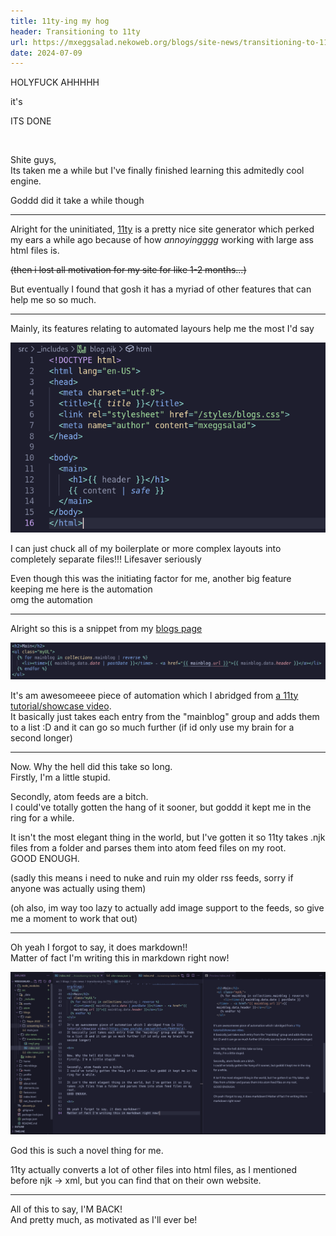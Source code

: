 ```yaml
---
title: 11ty-ing my hog
header: Transitioning to 11ty
url: https://mxeggsalad.nekoweb.org/blogs/site-news/transitioning-to-11ty
date: 2024-07-09
---
```

HOLYFUCK AHHHHH

it's  

ITS DONE

<br>

Shite guys,  
Its taken me a while but I've finally finished learning this admitedly cool engine.

Goddd did it take a while though

<hr>

Alright for the uninitiated, [11ty](https://11ty.dev) is a pretty nice site generator which perked my ears a while ago because of how *annoyingggg* working with large ass html files is.

~~(then i lost all motivation for my site for like 1-2 months...)~~

But eventually I found that gosh it has a myriad of other features that can help me so so much.

<hr>

Mainly, its features relating to automated layours help me the most I'd say

<img src="img1.png" alt="screenshot of html code outlining basic boilerplate functions, with some of their contents replaced with double curly braced ( {} ) variables">

I can just chuck all of my boilerplate or more complex layouts into completely separate files!!! Lifesaver seriously

Even though this was the initiating factor for me, another big feature keeping me here is the automation  
omg the automation

<hr>

Alright so this is a snippet from my [blogs page](https://mxeggsalad.nekoweb.org/blogs) 

<img src="img2.png" alt="im so sorry, id add this to the alt text but 11ty keeps FUCKING interpreting it. and idk how to fix that sorry blind people. uhh, its just this cool little script function and does as described bellow">

It's am awesomeeee piece of automation which I abridged from [a 11ty tutorial/showcase video](https://www.youtube.com/watch?v=kzf9A9tkkl4).  
It basically just takes each entry from the "mainblog" group and adds them to a list :D and it can go so much further (if id only use my brain for a second longer)

<hr>

Now. Why the hell did this take so long.  
Firstly, I'm a little stupid.

Secondly, atom feeds are a bitch.  
I could've totally gotten the hang of it sooner, but goddd it kept me in the ring for a while.

It isn't the most elegant thing in the world, but I've gotten it so 11ty takes .njk files from a folder and parses them into atom feed files on my root.   
GOOD ENOUGH.

(sadly this means i need to nuke and ruin my older rss feeds, sorry if anyone was actually using them)

(oh also, im way too lazy to actually add image support to the feeds, so give me a moment to work that out)

<hr>

Oh yeah I forgot to say, it does markdown!!  
Matter of fact I'm writing this in markdown right now!

<img src="./img3.png" alt="Screenshot of code editer, showing me writing this document that you are currently reading, in markdown">

God this is such a novel thing for me.

11ty actually converts a lot of other files into html files, as I mentioned before njk -> xml, but you can find that on their own website.

<hr>

All of this to say, I'M BACK!  
And pretty much, as motivated as I'll ever be!
